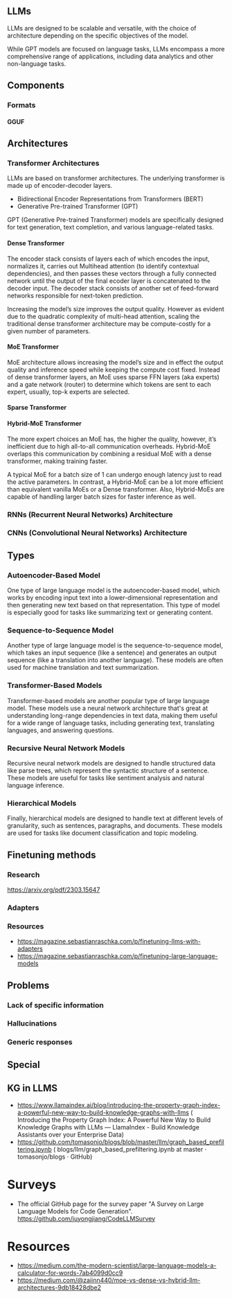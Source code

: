 ## LLMs
LLMs are designed to be scalable and versatile, with the choice of architecture depending on the specific objectives of the model.

While GPT models are focused on language tasks, LLMs encompass a more comprehensive range of applications, including data analytics and other non-language tasks.

## Components

### Formats

#### GGUF

## Architectures

### Transformer Architectures

LLMs are based on transformer architectures. The underlying transformer is made up of encoder-decoder layers.

- Bidirectional Encoder Representations from Transformers (BERT)
- Generative Pre-trained Transformer (GPT)

GPT (Generative Pre-trained Transformer) models are specifically designed for text generation, text completion, and various language-related tasks. 

#### Dense Transformer

The encoder stack consists of layers each of which encodes the input, normalizes it, carries out Multihead attention (to
identify contextual dependencies), and then passes these vectors through a fully connected network until the output of
the final ecoder layer is concatenated to the decoder input. The decoder stack consists of another set of feed-forward
networks responsible for next-token prediction.

Increasing the model’s size improves the output quality. However as evident due to the quadratic complexity of
multi-head attention, scaling the traditional dense transformer architecture may be compute-costly for a given number of
parameters.

#### MoE Transformer

MoE architecture allows increasing the model’s size and in effect the output quality and inference speed while keeping
the compute cost fixed. Instead of dense transformer layers, an MoE uses sparse FFN layers (aka experts) and a gate
network (router) to determine which tokens are sent to each expert, usually, top-k experts are selected.

#### Sparse Transformer

#### Hybrid-MoE Transformer

The more expert choices an MoE has, the higher the quality, however, it’s inefficient due to high all-to-all
communication overheads. Hybrid-MoE overlaps this communication by combining a residual MoE with a dense transformer,
making training faster.

A typical MoE for a batch size of 1 can undergo enough latency just to read the active parameters. In contrast, a
Hybrid-MoE can be a lot more efficient than equivalent vanilla MoEs or a Dense transformer. Also, Hybrid-MoEs are
capable of handling larger batch sizes for faster inference as well.

### RNNs (Recurrent Neural Networks) Architecture


### CNNs (Convolutional Neural Networks) Architecture


## Types

### Autoencoder-Based Model

One type of large language model is the autoencoder-based model, which works by encoding input text into a
lower-dimensional representation and then generating new text based on that representation. This type of model is
especially good for tasks like summarizing text or generating content.

### Sequence-to-Sequence Model

Another type of large language model is the sequence-to-sequence model, which takes an input sequence (like a sentence)
and generates an output sequence (like a translation into another language). These models are often used for machine
translation and text summarization.

### Transformer-Based Models

Transformer-based models are another popular type of large language model. These models use a neural network
architecture that's great at understanding long-range dependencies in text data, making them useful for a wide range of
language tasks, including generating text, translating languages, and answering questions.

### Recursive Neural Network Models

Recursive neural network models are designed to handle structured data like parse trees, which represent the syntactic
structure of a sentence. These models are useful for tasks like sentiment analysis and natural language inference.

### Hierarchical Models

Finally, hierarchical models are designed to handle text at different levels of granularity, such as sentences,
paragraphs, and documents. These models are used for tasks like document classification and topic modeling.

## Finetuning methods

### Research

https://arxiv.org/pdf/2303.15647

### Adapters

### Resources

- https://magazine.sebastianraschka.com/p/finetuning-llms-with-adapters
- https://magazine.sebastianraschka.com/p/finetuning-large-language-models

## Problems

### Lack of specific information

### Hallucinations

### Generic responses

## Special

## KG in LLMS

- https://www.llamaindex.ai/blog/introducing-the-property-graph-index-a-powerful-new-way-to-build-knowledge-graphs-with-llms (
  Introducing the Property Graph Index: A Powerful New Way to Build Knowledge Graphs with LLMs — LlamaIndex - Build
  Knowledge Assistants over your Enterprise Data)
- https://github.com/tomasonjo/blogs/blob/master/llm/graph_based_prefiltering.ipynb (
  blogs/llm/graph_based_prefiltering.ipynb at master · tomasonjo/blogs · GitHub)

# Surveys

- The official GitHub page for the survey paper "A Survey on Large Language Models for Code
  Generation". https://github.com/juyongjiang/CodeLLMSurvey

# Resources

- https://medium.com/the-modern-scientist/large-language-models-a-calculator-for-words-7ab4099d0cc9
- https://medium.com/@zaiinn440/moe-vs-dense-vs-hybrid-llm-architectures-9db18428dbe2